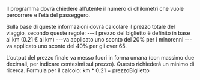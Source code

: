 Il programma dovrà chiedere all’utente il numero di chilometri che vuole percorrere e l’età del passeggero.

Sulla base di queste informazioni dovrà calcolare il prezzo totale del viaggio, secondo queste regole:
---il prezzo del biglietto è definito in base ai km (0.21 € al km)
---va applicato uno sconto del 20% per i minorenni
---va applicato uno sconto del 40% per gli over 65.

L’output del prezzo finale va messo fuori in forma umana (con massimo due decimali, per indicare centesimi sul prezzo). Questo richiederà un minimo di ricerca.
Formula per il calcolo: km * 0.21 = prezzoBiglietto